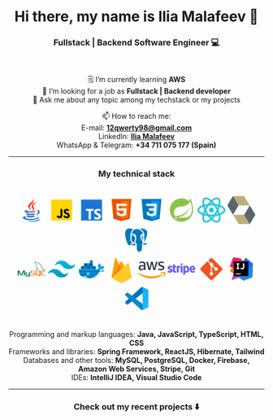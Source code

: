 <h1 align="center"> Hi there, my name is Ilia Malafeev 👋 </h1>

<h3 align="center"> Fullstack | Backend Software Engineer 💻 </h3>

<br>


<div align="center">

🗒️ I’m currently learning **AWS** \
👔 I’m looking for a job as **Fullstack | Backend developer** \
💬 Ask me about any topic among my techstack or my projects

📫 How to reach me: \
E-mail: **[12qwerty98@gmail.com](mailto:12qwerty98@gmail.com)** \
LinkedIn: **[Ilia Malafeev](https://www.linkedin.com/in/ilia-malafeev/)** \
WhatsApp & Telegram: **+34 711 075 177 (Spain)**

</div>

<hr>



<h3 align="center"> My technical stack </h3>

<br>


<div align="center">

<img src="assets/java.svg" width="55" height="55" alt="java">

<img src="assets/js.svg" width="55" height="55" alt="js">

<img src="assets/ts.svg" width="55" height="55" alt="ts">

<img src="assets/html.svg" width="55" height="55" alt="html">

<img src="assets/css.svg" width="55" height="55" alt="css">

<img src="assets/spring.svg" width="55" height="55" alt="spring">

<img src="assets/reactjs.svg" width="55" height="55" alt="react">

<img src="assets/hibernate.svg" width="55" height="55" alt="hibernate">

<img src="assets/postgresql.svg" width="55" height="55" alt="postgresql">

</div>


<div align="center">

<img src="assets/mysql.svg" width="55" height="55" alt="mysql">

<img src="assets/tailwind.svg" width="55" height="55" alt="tw">

<img src="assets/docker.svg" width="55" height="55" alt="docker">

<img src="assets/firebase.svg" width="55" height="50" alt="firebase">

<img src="assets/aws.svg" width="55" height="55" alt="aws">

<img src="assets/stripe.svg" width="55" height="55" alt="stripe">

<img src="assets/git.svg" width="55" height="55" alt="git">

<img src="assets/intellij-idea.svg" width="55" height="55" alt="intellij">

<img src="assets/vs-code.svg" width="55" height="55" alt="vscode">

</div>

<br>


<div align="center">

Programming and markup languages: **Java, JavaScript, TypeScript, HTML, CSS** \
Frameworks and libraries: **Spring Framework, ReactJS, Hibernate, Tailwind** \
Databases and other tools: **MySQL, PostgreSQL, Docker, Firebase, Amazon Web Services, Stripe, Git** \
IDEs: **IntelliJ IDEA, Visual Studio Code**

</div>

<hr>


<h3 align="center"> Check out my recent projects ⬇️</h3>